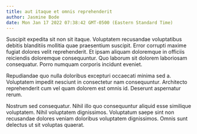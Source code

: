 ```yaml
---
title: aut itaque et omnis reprehenderit
author: Jasmine Bode
date: Mon Jan 17 2022 07:38:42 GMT-0500 (Eastern Standard Time)
---
```

Suscipit expedita sit non sit itaque. Voluptatem recusandae voluptatibus debitis blanditiis mollitia quae praesentium suscipit. Error corrupti maxime fugiat dolores velit reprehenderit. Et ipsam aliquam doloremque in officiis reiciendis doloremque consequuntur. Quo laborum sit dolorem laboriosam consequatur. Porro numquam corporis incidunt eveniet.

 Repudiandae quo nulla doloribus excepturi occaecati minima sed a. Voluptatem impedit nesciunt in consectetur nam consequuntur. Architecto reprehenderit cum vel quam dolorem est omnis id. Deserunt aspernatur rerum.

 Nostrum sed consequatur. Nihil illo quo consequuntur aliquid esse similique voluptatem. Nihil voluptatem dignissimos. Voluptatum saepe sint non recusandae dolores veniam doloribus voluptatem dignissimos. Omnis sunt delectus ut sit voluptas quaerat.